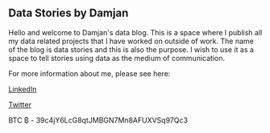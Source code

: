 ## Data Stories by Damjan

Hello and welcome to Damjan's data blog. This is a space where I publish all my data related projects that I have worked on outside of work.
The name of the blog is data stories and this is also the purpose. I wish to use it as a space to tell stories using data as the medium of communication.

For more information about me, please see here:

[LinkedIn](https://www.linkedin.com/in/damjan-vlastelica-9943541b/) 

[Twitter](https://twitter.com/DamjanVlastelic)

BTC ₿ - 39c4jY6LcG8qtJMBGN7Mn8AFUXVSq97Qc3
